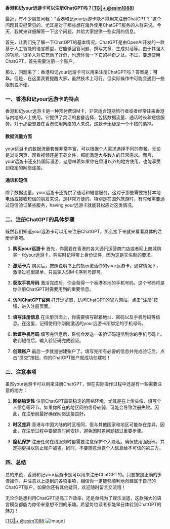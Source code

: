**香港和记your远游卡可以注册ChatGPT吗？[[TG💪+ @esim1088](https://t.me/s/esim1088)]**

最近，有不少朋友问我：“香港和记your远游卡能不能用来注册ChatGPT？”这个问题其实挺常见的，尤其是对于那些想在海外使用ChatGPT服务的人群来说。今天，我就来详细解答一下这个问题，并给大家提供一些实用的信息。

首先，让我们先了解一下ChatGPT的基本情况。ChatGPT是由OpenAI开发的一款基于人工智能的语言模型，它能够回答问题、撰写文章、生成对话等。由于其强大的功能，很多人对它充满了好奇，也想体验一下它的神奇之处。不过，要想使用ChatGPT，首先需要注册一个账户。

那么，问题来了：香港和记your远游卡可以用来注册ChatGPT吗？答案是：**可以**。但是，在这里我要提醒大家，虽然技术上可行，但实际操作中可能会遇到一些限制或不便。

### 一、香港和记your远游卡的特点

香港和记your远游卡是一种预付费SIM卡，非常适合短期旅行者或者经常往来香港与内地的人士使用。它提供了灵活的套餐选择，包括数据流量、通话时长和短信服务。对于那些想要在香港使用网络的人来说，这款卡无疑是一个不错的选择。

#### 数据流量方面
your远游卡的数据流量套餐非常丰富，可以根据个人需求选择不同的套餐。无论是浏览网页、观看视频还是下载文件，都能满足大多数人的日常需求。而且，your远游卡还支持国际漫游，这意味着如果你在香港以外的地方使用，也能享受到稳定的网络连接。

#### 通话和短信
除了数据流量，your远游卡还提供了通话和短信服务。这对于那些需要拨打本地电话或接收短信的朋友来说，是非常方便的。特别是在国外旅游时，有时候需要通过短信验证某些服务，having your远游卡就能轻松应对这类情况。

### 二、注册ChatGPT的具体步骤

既然我们知道your远游卡可以用来注册ChatGPT，那么接下来就来看看具体的注册步骤吧。

1. **购买your远游卡**
   首先，你需要在香港的各大通讯运营商门店或者网上商城购买一张your远游卡。购买时记得带上身份证件，因为这是实名制的要求。

2. **激活卡片**
   购买后，按照说明书上的指示激活你的your远游卡。通常情况下，激活过程很简单，只需输入SIM卡序列号即可。

3. **获取手机号码**
   激活完成后，你会获得一个香港本地的手机号码。这个号码将是你注册ChatGPT时需要用到的重要信息。

4. **访问ChatGPT官网**
   打开浏览器，访问ChatGPT的官方网站。点击“注册”按钮，进入注册页面。

5. **填写注册信息**
   在注册页面上，你需要填写邮箱地址、密码以及手机号码等信息。在这里，记得使用你刚刚激活的your远游卡所绑定的手机号码。

6. **验证手机号码**
   填写完信息后，系统会发送一条验证码短信到你的手机号码上。收到短信后，输入验证码完成验证。

7. **创建账户**
   最后一步就是创建账户了。填写完所有必要的信息并完成验证后，点击“提交”按钮，你的ChatGPT账户就成功创建啦！

### 三、注意事项

虽然your远游卡可以用来注册ChatGPT，但在实际操作过程中还是有一些需要注意的地方：

1. **网络稳定性**
   注册ChatGPT需要稳定的网络环境，尤其是在上传头像、填写个人信息等环节。如果你所在的地区网络信号较弱，可能会导致注册失败。因此，在注册前最好确保网络连接良好。

2. **时区差异**
   香港与中国大陆的时区相同，但与其他国家和地区可能存在差异。因此，在注册过程中要留意时间安排，避免因时差问题错过重要步骤。

3. **隐私保护**
   注册任何在线服务时都需要注意保护个人隐私。确保使用强密码，并定期更换以防止账户被盗。同时，不要随意泄露个人信息给不可信的第三方。

### 四、总结

总的来说，香港和记your远游卡是可以用来注册ChatGPT的。只要按照正确的步骤操作，并注意以上提到的各项事项，相信你一定能够顺利地创建属于自己的ChatGPT账户。如果你还有其他疑问，欢迎随时留言交流哦！

无论你是想利用ChatGPT提高工作效率，还是单纯为了娱乐消遣，这款强大的语言模型都能为你带来意想不到的乐趣。希望每位读者都能早日体验到ChatGPT的魅力！

[[TG💪+ @esim1088](https://t.me/s/esim1088) ![Image](https://i.postimg.cc/4NQfJmqS/Snipaste-2025-05-13-00-14-12.png)]